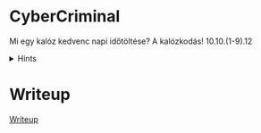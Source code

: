 # CyberCriminal

Mi egy kalóz kedvenc napi időtöltése? A kalózkodás!
10.10.(1-9).12

<details>
  <summary>Hints</summary> 
  
Csináltál már saját NNTP szolgáltatást?

</details>


# Writeup

[Writeup](WRITEUP.md)
